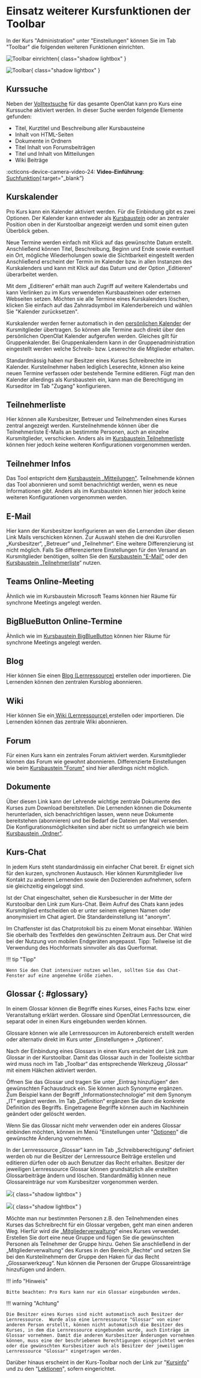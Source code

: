 # Einsatz weiterer Kursfunktionen der Toolbar

In der Kurs "Administration" unter "Einstellungen" können Sie im Tab "Toolbar" die folgenden weiteren Funktionen einrichten.

![Toolbar einrichten](assets/Toolbar_154.png){ class="shadow lightbox" }

![Toolbar](assets/Toolbar15a.png){ class="shadow lightbox" }

## Kurssuche

Neben der [Volltextsuche](../basic_concepts/Full_Text_Search.de.md) für das gesamte OpenOlat kann pro Kurs eine Kurssuche aktiviert werden. In dieser Suche werden folgende Elemente gefunden:

* Titel, Kurztitel und Beschreibung aller Kursbausteine
* Inhalt von HTML-Seiten
* Dokumente in Ordnern
* Titel Inhalt von Forumsbeiträgen
* Titel und Inhalt von Mitteilungen
* Wiki Beiträge

:octicons-device-camera-video-24: **Video-Einführung**: [Suchfunktion](<https://www.youtube.com/embed/GlUCyVl11ic>){:target="_blank”}

## Kurskalender

Pro Kurs kann ein Kalender aktiviert werden. Für die Einbindung gibt es zwei Optionen. Der Kalender kann entweder als [Kursbaustein](../learningresources/Administration_and_Organisation.de.md) oder an zentraler Position oben in der Kurstoolbar angezeigt werden und somit einen guten Überblick geben.

Neue Termine werden einfach mit Klick auf das gewünschte Datum erstellt. Anschließend können Titel, Beschreibung, Beginn und Ende sowie eventuell ein Ort, mögliche Wiederholungen sowie die Sichtbarkeit eingestellt werden Anschließend erscheint der Termin im Kalender bzw. in allen Instanzen des Kurskalenders und kann mit Klick auf das Datum und der Option „Editieren“ überarbeitet werden.

Mit dem „Editieren“ erhält man auch Zugriff auf weitere Kalendertabs und kann Verlinken zu im Kurs verwendeten Kursbausteinen oder externen Webseiten setzen. Möchten sie alle Termine eines Kurskalenders löschen, klicken Sie einfach auf das Zahnradsymbol im Kalenderbereich und wählen Sie "Kalender zurücksetzen".

Kurskalender werden ferner automatisch in den [persönlichen Kalender](../personal_menu/Calendar.de.md) der Kursmitglieder übertragen. So können alle Termine auch direkt über den persönlichen OpenOlat Kalender aufgerufen werden. Gleiches gilt für Gruppenkalender. Bei Gruppenkalendern kann in der Gruppenadministration eingestellt werden welche Schreib- bzw. Leserechte die Mitglieder erhalten.

Standardmässig haben nur Besitzer eines Kurses Schreibrechte im Kalender. Kursteilnehmer haben lediglich Leserechte, können also keine neuen Termine verfassen oder bestehende Termine editieren. Fügt man den Kalender allerdings als Kursbaustein ein, kann man die Berechtigung im Kurseditor im Tab "Zugang" konfigurieren.

## Teilnehmerliste

Hier können alle Kursbesitzer, Betreuer und Teilnehmenden eines Kurses zentral angezeigt werden. Kursteilnehmende können über die Teilnehmerliste E-Mails an bestimmte Personen, auch an einzelne Kursmitglieder, verschicken. Anders als im [Kursbaustein Teilnehmerliste](../learningresources/Course_Elements.de.md) können hier jedoch keine weiteren Konfigurationen vorgenommen werden.  

## Teilnehmer Infos

Das Tool entspricht dem [Kursbaustein „Mitteilungen"](../learningresources/Administration_and_Organisation.de.md). Teilnehmende können das Tool abonnieren und somit benachrichtigt werden, wenn es neue Informationen gibt. Anders als im Kursbaustein können hier jedoch keine weiteren Konfigurationen vorgenommen werden.  

## E-Mail

Hier kann der Kursbesitzer konfigurieren an wen die Lernenden über diesen Link Mails verschicken können. Zur Auswahl stehen die drei Kursrollen „Kursbesitzer“, „Betreuer“ und „Teilnehmer“. Eine weitere Differenzierung ist nicht möglich. Falls Sie differenziertere Einstellungen für den Versand an Kursmitglieder benötigen, sollten Sie den [Kursbaustein "E-Mail"](../learningresources/Administration_and_Organisation.de.md#mail) oder den [Kursbaustein „Teilnehmerliste](../learningresources/Communication_and_Collaboration.md)“ nutzen.

## Teams Online-Meeting

Ähnlich wie im Kursbaustein Microsoft Teams können hier Räume für synchrone Meetings angelegt werden.

## BigBlueButton Online-Termine

Ähnlich wie im [Kursbaustein BigBlueButton](../learningresources/Course_Element_BigBlueButton.de.md) können hier Räume für synchrone Meetings angelegt werden.

## Blog

Hier können Sie einen [Blog (Lernressource)](../learningresources/Blog.de.md) erstellen oder importieren. Die Lernenden können den zentralen Kursblog abonnieren.

## Wiki

Hier können Sie ein[ Wiki (Lernressource) ](../learningresources/Wiki.de.md) erstellen oder importieren. Die Lernenden können das zentrale Wiki abonnieren.

## Forum

Für einen Kurs kann ein zentrales Forum aktiviert werden. Kursmitglieder können das Forum wie gewohnt abonnieren. Differenzierte Einstellungen wie beim [Kursbaustein "Forum"](../learningresources/Communication_and_Collaboration.de.md) sind hier allerdings nicht möglich.

## Dokumente

Über diesen Link kann der Lehrende wichtige zentrale Dokumente des Kurses zum Download bereitstellen. Die Lernenden können die Dokumente herunterladen, sich benachrichtigen lassen, wenn neue Dokumente bereitstehen (abonnieren) und bei Bedarf die Dateien per Mail versenden. Die Konfigurationsmöglichkeiten sind aber nicht so umfangreich wie beim [Kursbaustein „Ordner"](../learningresources/Course_Element_Folder.md).

## Kurs-Chat

In jedem Kurs steht standardmässig ein einfacher Chat bereit.  Er eignet sich für den kurzen, synchronen Austausch. Hier können Kursmitglieder live Kontakt zu anderen Lernenden sowie den Dozierenden aufnehmen, sofern sie gleichzeitig eingeloggt sind.

Ist der Chat eingeschaltet, sehen die Kursbesucher in der Mitte der Kurstoolbar den Link zum Kurs-Chat. Beim Aufruf des Chats kann jedes Kursmitglied entscheiden ob er unter seinem eigenen Namen oder anonymisiert im Chat agiert. Die Standardeinstellung ist "anonym".

Im Chatfenster ist das Chatprotokoll bis zu einem Monat einsehbar. Wählen Sie oberhalb des Textfeldes den gewünschten Zeitraum aus. Der Chat wird bei der Nutzung von mobilen Endgeräten angepasst. Tipp: Teilweise ist die Verwendung des Hochformats sinnvoller als das Querformat.

!!! tip "Tipp"

    Wenn Sie den Chat intensiver nutzen wollen, sollten Sie das Chat-Fenster auf eine angenehme Größe ziehen.

## Glossar {: #glossary}

In einem Glossar können die Begriffe eines Kurses, eines Fachs bzw. einer Veranstaltung erklärt werden. Glossare sind OpenOlat Lernressourcen, die separat oder in einen Kurs eingebunden werden können.

Glossare können wie alle Lernressourcen im Autorenbereich erstellt werden oder alternativ direkt im Kurs unter „Einstellungen-> „Optionen“.

Nach der Einbindung eines Glossars in einen Kurs erscheint der Link zum Glossar in der Kurstoolbar. Damit das Glossar auch in der Toolleiste sichtbar wird muss noch im Tab „Toolbar“ das entsprechende Werkzeug „Glossar“ mit einem Häkchen aktiviert werden.

Öffnen Sie das Glossar und tragen Sie unter „Eintrag hinzufügen“ den gewünschten Fachausdruck ein. Sie können auch Synonyme ergänzen. Zum Beispiel kann der Begriff „Informationstechnologie“ mit dem Synonym „IT“ ergänzt werden. Im Tab „Definition“ ergänzen Sie dann die konkrete Definition des Begriffs. Eingetragene Begriffe können auch im Nachhinein geändert oder gelöscht werden.

Wenn Sie das Glossar nicht mehr verwenden oder ein anderes Glossar einbinden möchten, können im Menü "Einstellungen unter "[Optionen](../learningresources/Course_Settings.de.md)" die gewünschte Änderung vornehmen.

In der Lernressource „Glossar“ kann im Tab „Schreibberechtigung“ definiert werden ob nur die Besitzer der Lernressource Beiträge erstellen und editieren dürfen oder ob auch Benutzer das Recht erhalten. Besitzer der jeweiligen Lernressource Glossar können grundsätzlich alle erstellten Glossarbeiträge ändern und löschen. Standardmäßig können neue Glossareinträge nur vom Kursbesitzer vorgenommen werden.

![](assets/Glossar_Eintrag.png){ class="shadow lightbox" }

![](assets/Glossar_Schreibberechtigung.png){ class="shadow lightbox" }

Möchte man nur bestimmten Personen z.B. den Teilnehmenden eines Kurses das Schreibrecht für ein Glossar vergeben, geht man einen anderen Weg. Hierfür wird die „[Mitgliederverwaltung](Members_management.de.md)“ eines Kurses verwendet. Erstellen Sie dort eine neue Gruppe und fügen Sie die gewünschten Personen als Teilnehmer der Gruppe hinzu. Gehen Sie anschließend in der „Mitgliederverwaltung“ des Kurses in den Bereich „Rechte“ und setzen Sie bei den Kursteilnehmern der Gruppe den Haken für das Recht „Glossarwerkzeug“. Nun können die Personen der Gruppe Glossareinträge hinzufügen und ändern.

!!! info "Hinweis"

    Bitte beachten: Pro Kurs kann nur ein Glossar eingebunden werden.

!!! warning "Achtung"

    Die Besitzer eines Kurses sind nicht automatisch auch Besitzer der Lernressource.  Wurde also eine Lernressource "Glossar" von einer anderen Person erstellt, können nicht automatisch die Besitzer des Kurses, in dem die Lernressource eingebunden wurde, auch Einträge im Glossar vornehmen. Damit die anderen Kursbesitzer Änderungen vornehmen können, muss eine der beschriebenen Berechtigungen eingerichtet werden oder die gewünschten Kursbesitzer auch als Besitzer der jeweiligen Lernressource "Glossar" eingetragen werden.

Darüber hinaus erscheint in der Kurs-Toolbar noch der Link zur "[Kursinfo](../learningresources/Set_up_info_page.de.md)" und zu den "[Lektionen](../learningresources/Lectures_Teacher_view.de.md)", sofern eingerichtet.
